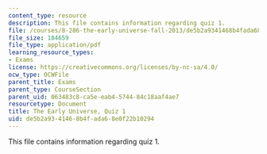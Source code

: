 ```yaml
---
content_type: resource
description: This file contains information regarding quiz 1.
file: /courses/8-286-the-early-universe-fall-2013/de5b2a9341468b4fada68e0f22b10294_MIT8_286F13_q1.pdf
file_size: 184659
file_type: application/pdf
learning_resource_types:
- Exams
license: https://creativecommons.org/licenses/by-nc-sa/4.0/
ocw_type: OCWFile
parent_title: Exams
parent_type: CourseSection
parent_uid: 063483c8-ca5e-eab4-5744-84c18aaf4ae7
resourcetype: Document
title: The Early Universe, Quiz 1
uid: de5b2a93-4146-8b4f-ada6-8e0f22b10294
---
```

This file contains information regarding quiz 1.